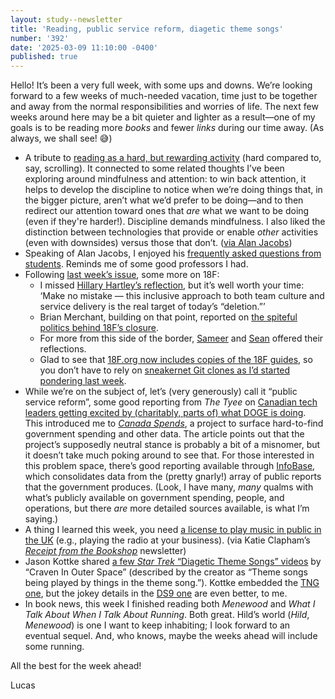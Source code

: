 ```yaml
---
layout: study--newsletter
title: 'Reading, public service reform, diagetic theme songs'
number: '392'
date: '2025-03-09 11:10:00 -0400'
published: true
---
```


Hello! It’s been a very full week, with some ups and downs. We’re looking forward to a few weeks of much-needed vacation, time just to be together and away from the normal responsibilities and worries of life. The next few weeks around here may be a bit quieter and lighter as a result—one of my goals is to be reading more _books_ and fewer _links_ during our time away. (As always, we shall see! 😅)

- A tribute to [reading as a hard, but rewarding activity](https://rosselliotbarkan.com/p/the-reading-life) (hard compared to, say, scrolling). It connected to some related thoughts I’ve been exploring around mindfulness and attention: to win back attention, it helps to develop the discipline to notice when we’re doing things that, in the bigger picture, aren’t what we’d prefer to be doing—and to then redirect our attention toward ones that _are_ what we want to be doing (even if they're harder!). Discipline demands mindfulness. I also liked the distinction between technologies that provide or enable _other_ activities (even with downsides) versus those that don’t. ([via Alan Jacobs](https://social.ayjay.org/2025/03/09/ross-barkan-reading-is-time.html))
- Speaking of Alan Jacobs, I enjoyed his [frequently asked questions from students](https://ayjay.org/FAQ.html). Reminds me of some good professors I had.
- Following [last week’s issue](https://lucascherkewski.com/hit-and-miss/391-burning-18f-change/), some more on 18F:
	- I missed [Hillary Hartley’s reflection](https://hillary.medium.com/deleting-18f-59fa6294628b), but it’s well worth your time: ‘Make no mistake — this inclusive approach to both team culture and service delivery is the real target of today’s “deletion.”’
	- Brian Merchant, building on that point, reported on [the spiteful politics behind 18F’s closure](https://www.bloodinthemachine.com/p/the-mass-firing-of-federal-tech-workers).
	- For more from this side of the border, [Sameer](https://www.inthemargins.ca/death-of-18f) and [Sean](https://sboots.ca/2025/03/04/things-that-are-happening/) offered their reflections.
	- Glad to see that [18F.org now includes copies of the 18F guides](https://18f.org/guides/), so you don’t have to rely on [sneakernet Git clones as I’d started pondering last week](https://lucascherkewski.com/study/18f-working-openly/).
- While we’re on the subject of, let’s (very generously) call it “public service reform”, some good reporting from _The Tyee_ on [Canadian tech leaders getting excited by (charitably, parts of) what DOGE is doing](https://thetyee.ca/News/2025/02/28/Tech-CEOs-DOGE-Canada/). This introduced me to [_Canada Spends_](https://www.canadaspends.com/), a project to surface hard-to-find government spending and other data. The article points out that the project’s supposedly neutral stance is probably a bit of a misnomer, but it doesn’t take much poking around to see that. For those interested in this problem space, there’s good reporting available through [InfoBase](https://www.tbs-sct.canada.ca/ems-sgd/edb-bdd/index-eng.html#start), which consolidates data from the (pretty gnarly!) array of public reports that the government produces. (Look, I have many, _many_ qualms with what’s publicly available on government spending, people, and operations, but there _are_ more detailed sources available, is what I’m saying.)
- A thing I learned this week, you need [a license to play music in public in the UK](https://www.gov.uk/licence-to-play-live-or-recorded-music) (e.g., playing the radio at your business). (via Katie Clapham’s [_Receipt from the Bookshop_](https://katieclapham.substack.com/p/receipt-from-the-bookshop-84) newsletter)
- Jason Kottke shared [a few _Star Trek_ “Diagetic Theme Songs” videos](https://kottke.org/25/03/star-trek-credits-theme-music-coming-from-enterprise) by “Craven In Outer Space” (described by the creator as “Theme songs being played by things in the theme song.”). Kottke embedded the [TNG one](https://www.youtube.com/watch?v=dSlGxtOTbbI&list=PL32gh5QFXdOMal3AH-QPA_yPTnqojFnQ9&index=5), but the jokey details in the [DS9 one](https://www.youtube.com/watch?v=IfQ61ECiB5I&list=PL32gh5QFXdOMal3AH-QPA_yPTnqojFnQ9&index=4) are even better, to me.
- In book news, this week I finished reading both _Menewood_ and _What I Talk About When I Talk About Running_. Both great. Hild’s world (_Hild_, _Menewood_) is one I want to keep inhabiting; I look forward to an eventual sequel. And, who knows, maybe the weeks ahead will include some running.

All the best for the week ahead!

Lucas